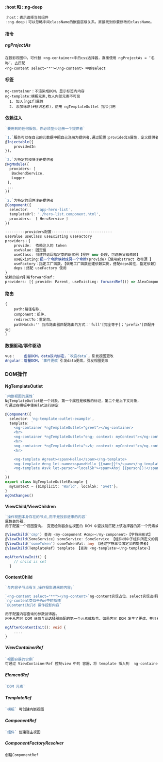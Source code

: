 #### :host 和 ::ng-deep

```typescript
:host：表示选择当前组件
::ng-deep：可以忽略中间className的嵌套层级关系。直接找到你要修改的className。
```



#### 指令

##### ngProjectAs

```
在投影视图中，可代替 <ng-container>中的css选择器，直接使用 ngProjectAs = ‘名称’，去匹配
<ng-content select="*"></ng-content> 中的select
```

#### 标签

```
ng-container：不渲染成DOM，显示标签内内容
ng-template:模板元素,牧人内部元素不可见
  1. 加入[ngIf]属性
  2. 添加标识(#标识名称)，使用 ngTemplateOutlet 指令引用
```

#### 依赖注入

```typescript
`要用到的任何服务，你必须至少注册一个提供者`

`1.`服务可以在自己的元数据中把自己注册为提供者,通过配置:providedIn属性，定义提供者的层级{root:模块} 
@Injectable({
    providedIn 
})，

`2.`为特定的模块注册提供者
@NgModule({
  providers: [
   BackendService,
   Logger
 ],
 ...
})
    
`2.`为特定的组件注册提供者
@Component({
  selector:    'app-hero-list',
  templateUrl: './hero-list.component.html',
  providers:  [ HeroService ]
})

---------providers配置----------------------------
useValue useClass useExisting useFactory
providers：{
    provide:  依赖注入的 token
    useValue: 固定值
    useClass: 创建并返回指定类的新实例【程序 new 处理，可遮蔽父级依赖】
    useExisting:把一个令牌映射成另一个令牌(provide)【使用abstract 收窄源 】
    useFactory：指定工厂函数，【调用工厂函数创建依赖实例，搭配deps属性，指定依赖】
    deps：搭配 useFactory 使用
}   
依赖的前向引用forwardRef：
providers: [{ provide: Parent, useExisting: forwardRef(() => AlexComponent) }],
```



#### 路由

```
{
	path:路径名称,
	component：组件，
	redirectTo：重定向，
	pathMatch:'' 指令路由器匹配路由的方式：'full'[完全等于]；'prefix'[匹配开头]
}
```

#### 数据驱动/事件驱动

```typescript
vue：    虚拟DOM，data双向绑定，`改变data`，引发视图更改
Angular：增量DOM，`事件更改`引发data更改，引发视图更改
```



### DOM操作

#### NgTemplateOutlet

```typescript
`内嵌视图的属性`
NgTemplateOutlet是一个对象，第一个属性是模板的标记，第二个是上下文对象，
可通过在模板中使用let进行绑定

@Component({
  selector: 'ng-template-outlet-example',
  template: `
    <ng-container *ngTemplateOutlet="greet"></ng-container>
    <hr>
    <ng-container *ngTemplateOutlet="eng; context: myContext"></ng-container>
    <hr>
    <ng-container *ngTemplateOutlet="svk; context: myContext"></ng-container>
    <hr>

    <ng-template #greet><span>Hello</span></ng-template>
    <ng-template #eng let-name><span>Hello {{name}}!</span></ng-template>
    <ng-template #svk let-person="localSk"><span>Ahoj {{person}}!</span></ng-template>
`
})
export class NgTemplateOutletExample {
  myContext = {$implicit: 'World', localSk: 'Svet'};
}
ngOnChanges() 
```

#### ViewChild/ViewChildren

```typescript
`操作视图本身存在的节点,而不是投影进来的内容`
属性装饰器，
用于配置一个视图查询。 变更检测器会在视图的 DOM 中查找能匹配上该选择器的第一个元素或指令。 如果视图的 DOM 发生了变化，出现了匹配该选择器的新的子节点，该属性就会被更新。

@ViewChild('cmp') 查询 <my-component #cmp></my-component>【字符串形式】 
@ViewChild(SomeService) someService: SomeService 【组件树中子组件所定义的提供者】
@ViewChild('someToken') someTokenVal: any 【通过字符串令牌定义的提供者】
@ViewChild(TemplateRef) template 【查询 <ng-template></ng-template>】

ngAfterViewInit() {
    // child is set
  }
```

#### ContentChild

```typescript
`与内容子节点有关,操作投影进来的内容;`

`<ng-content select="**"></ng-content>`ng-content实现占位，select实现选择器
`ng-content类似于Vue中的插槽`
`@ContentChild 操作投影内容`

用于配置内容查询的参数装饰器。
用于从内容 DOM 获取与此选择器匹配的第一个元素或指令。如果内容 DOM 发生了更改，并且有一个新的子项与选择器匹配，则该属性将被更新。

ngAfterContentInit(): void {
	....
}
```

##### ViewContainerRef

```typescript
`视图容器的实例`
可通过 ViewContainerRef 控制view 中的 容器，将 template 插入到  ng-container ，也可自己创建视图
```

##### ElementRef

```typescript
`DOM 元素`
```

##### TemplateRef

```typescript
`模板` 可创建内嵌视图
```

##### ComponentRef

```typescript
`组件` 创建宿主视图
```

##### ComponentFactoryResolver

```typescript
创建ComponentRef
```